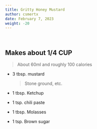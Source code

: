 ```yaml
---
title: Gritty Honey Mustard
author: csmertx
date: February 7, 2023
weight: -20
---
```


<br />

## Makes about 1/4 CUP 

> About 60ml and roughly 100 calories

- 3 tbsp. mustard

    > Stone ground, etc.

- 1 tbsp. Ketchup

- 1 tsp. chili paste

- 1 tbsp. Molasses

- 1 tsp. Brown sugar

